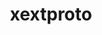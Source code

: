 ---
title: "xextproto"
layout: cache
category: package
meta: {"versions": ["7.3.0"], "compilers": ["gcc@8.3.1", "gcc@9.3.0", "gcc@8.1.0", "gcc@7.5.0", "gcc@7.3.1", "gcc@8.4.1", "gcc@7.3.0", "gcc@10.3.0"]}
spec_files: 
 - "xextproto@7.3.0%gcc@9.3.0 arch=linux-ubuntu20.04-x86_64": spec-0.json
 - "xextproto@7.3.0%gcc@8.3.1 arch=linux-rhel8-x86_64": spec-1.json
 - "xextproto@7.3.0%gcc@7.3.0 arch=linux-rhel7-ppc64le": spec-2.json
 - "xextproto@7.3.0%gcc@9.3.0 arch=linux-ubuntu20.04-ppc64le": spec-3.json
 - "xextproto@7.3.0%gcc@7.5.0 arch=linux-ubuntu18.04-x86_64": spec-4.json
 - "xextproto@7.3.0%gcc@8.1.0 arch=linux-rhel7-x86_64": spec-5.json
 - "xextproto@7.3.0%gcc@8.3.1 arch=linux-rhel8-ppc64le": spec-6.json
 - "xextproto@7.3.0%gcc@7.3.0 arch=linux-rhel7-x86_64": spec-7.json
 - "xextproto@7.3.0%gcc@9.3.0 arch=linux-rhel7-x86_64": spec-8.json
 - "xextproto@7.3.0%gcc@10.3.0 arch=linux-ubuntu21.04-x86_64": spec-9.json
 - "xextproto@7.3.0%gcc@7.3.0 arch=linux-ubuntu18.04-ppc64le": spec-10.json
 - "xextproto@7.3.0%gcc@8.4.1 arch=linux-rhel8-x86_64": spec-11.json
 - "xextproto@7.3.0%gcc@7.5.0 arch=linux-ubuntu18.04-ppc64le": spec-12.json
 - "xextproto@7.3.0%gcc@7.3.0 arch=linux-ubuntu18.04-x86_64": spec-13.json
 - "xextproto@7.3.0%gcc@7.3.0 arch=linux-centos7-x86_64": spec-14.json
 - "xextproto@7.3.0%gcc@7.3.0 arch=linux-rhel8-x86_64": spec-15.json
 - "xextproto@7.3.0%gcc@7.3.1 arch=linux-amzn2-x86_64": spec-16.json
 - "xextproto@7.3.0%gcc@9.3.0 arch=linux-rhel7-ppc64le": spec-17.json
 - "xextproto@7.3.0%gcc@7.3.0 arch=linux-centos8-x86_64": spec-18.json
 - "xextproto@7.3.0%gcc@9.3.0 arch=cray-cnl7-haswell": spec-19.json
 - "xextproto@7.3.0%gcc@7.3.0 arch=linux-centos7-ppc64le": spec-20.json

---